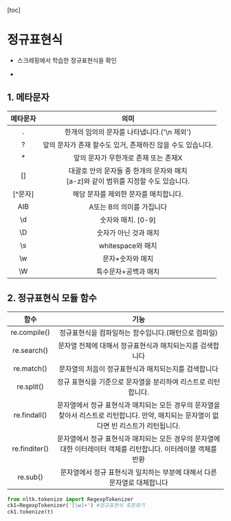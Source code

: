 [toc]

# 정규표현식

- 스크레핑에서 학습한 정규표현식을 확인

- [1]: ../Crwaling&amp;Scraping/정규표현식과스크래핑.md	"정규표현식"

## 1. 메타문자

| 메타문자 |                             의미                             |
| :------: | :----------------------------------------------------------: |
|    .     |         한개의 임의의 문자를 나타냅니다.('\n 제외')          |
|    ?     |  앞의 문자가 존재 할수도 있거, 존재하진 않을 수도 있습니다.  |
|    *     |             앞의 문자가 무한개로 존재 또는 존재X             |
|    []    | 대괄호 안의 문자들 중 한개의 문자와 매치<br />[a-z]와 같이 범위를 지정할 수도 있습니다. |
| [^문자]  |            해당 문자를 제외한 문자를 매치합니다.             |
|   AIB    |                  A또는 B의 의미를 가집니다                   |
|    \d    |                      숫자와 매치. [0-9]                      |
|    \D    |                    숫자가 아닌 것과 매치                     |
|    \s    |                      whitespace와 매치                       |
|    \w    |                       문자+숫자와 매치                       |
|    \W    |                     특수문자+공백과 매치                     |

## 2. 정규표현식 모듈 함수

|     함수      |                             기능                             |
| :-----------: | :----------------------------------------------------------: |
| re.compile()  |     정규표현식을 컴파일하는 함수입니다.(패턴으로 컴파일)     |
|  re.search()  |  문자열 전체에 대해서 정규표현식과 매치되는지를 검색합니다   |
|  re.match()   |     문자열의 처음이 정규표현식과 매치되는지를 검색합니다     |
|  re.split()   | 정규 표현식을 기준으로 문자열을 분리하여 리스트로 리턴합니다. |
| re.findall()  | 문자열에서 정규 표현식과 매치되는 모든 경우의 문자열을 찾아서 리스트로 리턴합니다. 만약, 매치되는 문자열이 없다면 빈 리스트가 리턴됩니다. |
| re.finditer() | 문자열에서 정규 표현식과 매치되는 모든 경우의 문자열에 대한 이터레이터 객체를 리턴합니다. 이터레이블 객체를 반환 |
|   re.sub()    | 문자열에서 정규 표현식과 일치하는 부분에 대해서 다른 문자열로 대체합니다 |

```python
from nltk.tokenize import RegexpTokenizer
ck1=RegexpTokenizer('[\w]+') #정규표현식 토튼화기
ck1.tokenize(t)
```

